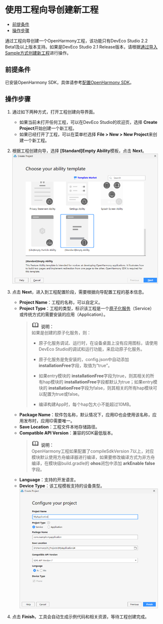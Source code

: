 # 使用工程向导创建新工程

- [前提条件](#前提条件)
- [操作步骤](#操作步骤)

通过工程向导创建一个OpenHarmony工程，该功能只有DevEco Studio 2.2 Beta1及以上版本支持。如果是DevEco Studio 2.1 Release版本，请根据[通过导入Sample方式创建新工程](../quick-start/import-sample-to-create-project.md)进行操作。


## 前提条件

已安装OpenHarmony SDK，具体请参考[配置OpenHarmony SDK](../quick-start/configuring-openharmony-sdk.md)。


## 操作步骤

1. 通过如下两种方式，打开工程创建向导界面。
   - 如果当前未打开任何工程，可以在DevEco Studio的欢迎页，选择 **Create Project**开始创建一个新工程。
   - 如果已经打开了工程，可以在菜单栏选择 **File &gt; New &gt; New Project**来创建一个新工程。

2. 根据工程创建向导，选择 **[Standard]Empty Ability**模板，点击 **Next**。
   ![zh-cn_image_0000001162463400](figures/zh-cn_image_0000001162463400.png)

3. 点击 **Next**，进入到工程配置阶段，需要根据向导配置工程的基本信息。
   - **Project Name**：工程的名称，可以自定义。
   - **Project Type**：工程的类型，标识该工程是一个[原子化服务](https://developer.harmonyos.com/cn/docs/documentation/doc-guides/atomic-service-definition-0000001090840664)（Service）或传统方式的需要安装的应用（Application）。
      > ![icon-note.gif](public_sys-resources/icon-note.gif) **说明：**<br/>
      > 如果是创建的原子化服务，则：
      > 
      > - 原子化服务调试、运行时，在设备桌面上没有应用图标，请使用DevEco Studio的调试和运行功能，来启动原子化服务。
      > 
      > - 原子化服务是免安装的，config.json中自动添加 **installationFree**字段，取值为“true”。
      > 
      > - 如果entry模块的 **installationFree**字段为true，则其相关的所有hap模块的 **installationFree**字段都默认为true；如果entry模块的 **installationFree**字段为false，则其相关的所有hap模块可以配置为true或false。
      > 
      > - 编译构建App时，每个hap包大小不能超过10MB。
   - **Package Name**：软件包名称，默认情况下，应用ID也会使用该名称，应用发布时，应用ID需要唯一。
   - **Save Location**：工程文件本地存储路径。
   - **Compatible API Version**：兼容的SDK最低版本。
      > ![icon-note.gif](public_sys-resources/icon-note.gif) **说明：**<br/>
      > OpenHarmony工程如果配置了compileSdkVersion 7以上，对应模块默认使用方舟编译器进行编译，如果要修改编译方式为非方舟编译，在模块级build.gradle的 **ohos**闭包中添加 **arkEnable false**字段。
   - **Language**：支持的开发语言。
   - **Device Type**：该工程模板支持的设备类型。<br/>
      ![zh-cn_image_0000001208210505](figures/zh-cn_image_0000001208210505.png)

4. 点击 **Finish**，工具会自动生成示例代码和相关资源，等待工程创建完成。
